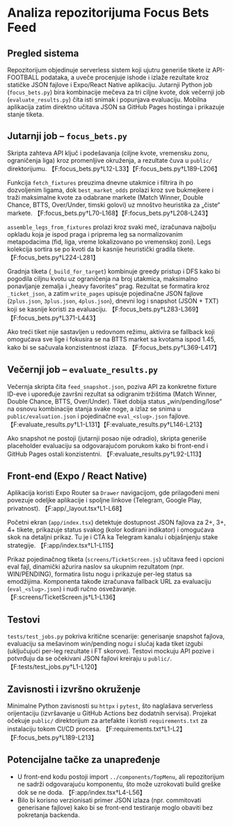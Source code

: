 # Analiza repozitorijuma Focus Bets Feed

## Pregled sistema
Repozitorijum objedinuje serverless sistem koji ujutru generiše tikete iz API-FOOTBALL podataka, a uveče procenjuje ishode i izlaže rezultate kroz statičke JSON fajlove i Expo/React Native aplikaciju. Jutarnji Python job (`focus_bets.py`) bira kombinacije mečeva za tri ciljne kvote, dok večernji job (`evaluate_results.py`) čita isti snimak i popunjava evaluaciju. Mobilna aplikacija zatim direktno učitava JSON sa GitHub Pages hostinga i prikazuje stanje tiketa.

## Jutarnji job – `focus_bets.py`
Skripta zahteva API ključ i podešavanja (ciljne kvote, vremensku zonu, ograničenja liga) kroz promenljive okruženja, a rezultate čuva u `public/` direktorijumu. 【F:focus_bets.py†L12-L33】【F:focus_bets.py†L189-L206】

Funkcija `fetch_fixtures` preuzima dnevne utakmice i filtrira ih po dozvoljenim ligama, dok `best_market_odds` prolazi kroz sve bukmejkere i traži maksimalne kvote za odabrane markete (Match Winner, Double Chance, BTTS, Over/Under, timski golovi) uz mnoštvo heuristika za „čiste“ markete. 【F:focus_bets.py†L70-L168】【F:focus_bets.py†L208-L243】

`assemble_legs_from_fixtures` prolazi kroz svaki meč, izračunava najbolju opkladu koja je ispod praga i priprema leg sa normalizovanim metapodacima (fid, liga, vreme lokalizovano po vremenskoj zoni). Legs kolekcija sortira se po kvoti da bi kasnije heuristički gradila tikete. 【F:focus_bets.py†L224-L281】

Gradnja tiketa (`_build_for_target`) kombinuje greedy pristup i DFS kako bi pogodila ciljnu kvotu uz ograničenja na broj utakmica, maksimalno ponavljanje zemalja i „heavy favorites“ prag. Rezultat se formatira kroz `_ticket_json`, a zatim `write_pages` upisuje pojedinačne JSON fajlove (`2plus.json`, `3plus.json`, `4plus.json`), dnevni log i snapshot (JSON + TXT) koji se kasnije koristi za evaluaciju. 【F:focus_bets.py†L283-L369】【F:focus_bets.py†L371-L443】

Ako treći tiket nije sastavljen u redovnom režimu, aktivira se fallback koji omogućava sve lige i fokusira se na BTTS market sa kvotama ispod 1.45, kako bi se sačuvala konzistentnost izlaza. 【F:focus_bets.py†L369-L417】

## Večernji job – `evaluate_results.py`
Večernja skripta čita `feed_snapshot.json`, poziva API za konkretne fixture ID-eve i upoređuje završni rezultat sa odigranim tržištima (Match Winner, Double Chance, BTTS, Over/Under). Tiket dobija status „win/pending/lose“ na osnovu kombinacije stanja svake noge, a izlaz se snima u `public/evaluation.json` i pojedinačne `eval_<slug>.json` fajlove. 【F:evaluate_results.py†L1-L131】【F:evaluate_results.py†L146-L213】

Ako snapshot ne postoji (jutarnji posao nije odradio), skripta generiše placeholder evaluaciju sa odgovarajućom porukom kako bi front-end i GitHub Pages ostali konzistentni. 【F:evaluate_results.py†L92-L113】

## Front-end (Expo / React Native)
Aplikacija koristi Expo Router sa `Drawer` navigacijom, gde prilagođeni meni povezuje odeljke aplikacije i spoljne linkove (Telegram, Google Play, privatnost). 【F:app/_layout.tsx†L1-L68】

Početni ekran (`app/index.tsx`) detektuje dostupnost JSON fajlova za 2+, 3+, 4+ tikete, prikazuje status svakog (kolor kodirani indikator) i omogućava skok na detaljni prikaz. Tu je i CTA ka Telegram kanalu i objašnjenju stake strategije. 【F:app/index.tsx†L1-L115】

Prikaz pojedinačnog tiketa (`screens/TicketScreen.js`) učitava feed i opcioni eval fajl, dinamički ažurira naslov sa ukupnim rezultatom (npr. WIN/PENDING), formatira listu nogu i prikazuje per-leg status sa emodžijima. Komponenta takođe izračunava fallback URL za evaluaciju (`eval_<slug>.json`) i nudi ručno osvežavanje. 【F:screens/TicketScreen.js†L1-L136】

## Testovi
`tests/test_jobs.py` pokriva kritične scenarije: generisanje snapshot fajlova, evaluaciju sa mešavinom win/pending nogu i slučaj kada tiket izgubi (uključujući per-leg rezultate i FT skorove). Testovi mockuju API pozive i potvrđuju da se očekivani JSON fajlovi kreiraju u `public/`. 【F:tests/test_jobs.py†L1-L120】

## Zavisnosti i izvršno okruženje
Minimalne Python zavisnosti su `httpx` i `pytest`, što naglašava serverless orijentaciju (izvršavanje u GitHub Actions bez dodatnih servisa). Projekat očekuje `public/` direktorijum za artefakte i koristi `requirements.txt` za instalaciju tokom CI/CD procesa. 【F:requirements.txt†L1-L2】【F:focus_bets.py†L189-L213】

## Potencijalne tačke za unapređenje
- U front-end kodu postoji import `../components/TopMenu`, ali repozitorijum ne sadrži odgovarajuću komponentu, što može uzrokovati build greške dok se ne doda. 【F:app/index.tsx†L4-L56】
- Bilo bi korisno verzionisati primer JSON izlaza (npr. commitovati generisane fajlove) kako bi se front-end testiranje moglo obaviti bez pokretanja backenda.
